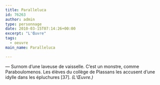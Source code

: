 ```yaml
---
title: Paralleluca
id: 76263
author: admin
type: personnage
date: 2010-03-15T07:14:26+00:00
excerpt: "L'Œuvre"
tags:
  - oeuvre
main_name: Paralleluca

---
```

— Surnom d&rsquo;une laveuse de vaisselle. C&rsquo;est un monstre, comme Paraboulomenos. Les élèves du collège de Plassans les accusent d&rsquo;une idylle dans les épluchures [37]. _(L&rsquo;Œuvre.)_